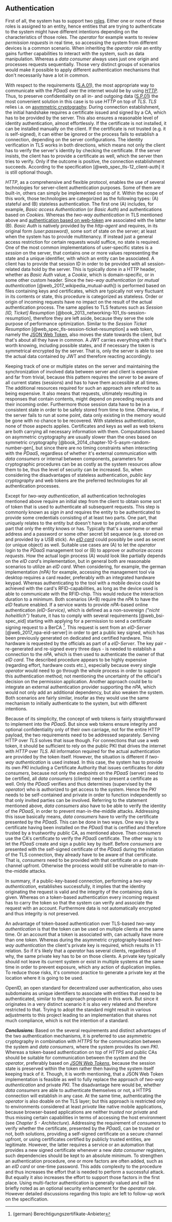 ## Authentication



First of all, the system has to support two [roles](#sa03). Either one or none of these roles is 
assigned to an entity, hence entities that are trying to authenticate to the system might have 
different intentions depending on the characteristics of those roles. The *operator* for example 
wants to review *permission requests* in real time, so accessing the system from different devices 
is a common scenario. When inheriting the *operator role* an entity gains further capabilities to 
interact with the system, such as data manipulation. Whereas a *data consumer* always uses just one 
origin and processes requests sequentially. Those very distinct groups of scenarios would make it 
possible to apply different authentication mechanisms that don't necessarily have a lot in common.

With respect to the requirements ([S.A.01](#sa01)), the most appropriate way to communicate with the 
*PDaaS* over the internet would be by using *[HTTP](#def--http)*. Thus, to preserve confidentiality 
on all in- and outgoing data ([S.P.01](#sp01)) the most convenient solution in this case is to use 
*HTTP* on top of *TLS*. *TLS* relies i.a. on [asymmetric cryptography](#def--asym-crypto). 
During connection establishment, the initial handshake requires a certificate issued and signed by a 
CA, which has to be provided by the server. This also ensures a reasonable level of identity 
authentication, almost effortlessly. If the certificate is not installed, it can be installed 
manually on the client. If the certificate is not trusted (e.g. it is self-signed), it can either be 
ignored or the process fails to establish a connection, depending on the server configurations. The 
identity verification in TLS works in both directions, which means not only the client has to verify
the server's identity by checking the certificate. If the server insists, the client has to provide 
a certificate as well, which the server then tries to verify. Only if the outcome is positive, the 
connection establishment succeeds. According to the specification [@web_spec_tls-12_client-auth] it 
is still optional though.

*HTTP*, as a comprehensive and flexible protocol, enables the use of several technologies for 
server-client authentication purposes. Some of them are built-in, others can simply be implemented 
on top of it.
Within the scope of this work, those technologies are categorized as the following types: (A) 
stateful and (B) stateless authentication. The first one (A) includes, for example, 
*Basic access Authentication* (or *Basic Auth*) and authentications based on *Cookies*. Whereas the 
*two-way authentication* in TLS mentioned above and [authentication based on web-token](#def--jwt) 
are associated with the latter (B). 
*Basic Auth* is natively provided by the *http-agent* and requires, in its original form 
*(user:password)*, some sort of state on the server; at least when the system has to provide 
multitenancy. If instead just a general access restriction for certain requests would suffice, 
no state is required. One of the most common implementations of user-specific states is a *session* 
on the server, that contains one or more values representing the state and a unique identifier, with 
which an entity can be associated. A client has to provide that session ID in order to be provided 
with all session-related data hold by the server. This is typically done in a HTTP header, whether 
as *Basic Auth* value, a *Cookie*, which is domain-specific, or in some other custom header. 
Since the *two-way authentication* (or *mutual authentication* [@web_2017_wikipedia_mutual-auth]) is
performed based on files containing keys and certificates, which are typically not very fluctuant in
its contents or state, this procedure is categorized as stateless. Order or origin of incoming 
requests have no impact on the result of the actual authentication process. The same applies to TLS 
features such as *Session \[ID, Ticket\] Resumption* 
[@book_2013_networking-101_tls-session-resumption], therefore they are left aside, because they 
serve the sole purpose of performance optimization. Similar to the *Session Ticket Resumption* 
[@web_spec_tls-session-ticket-resumption] a web token, namely the [JSON Web Token](#def--jwt), also 
moves the state towards the client, but that's about all they have in common. A *JWT* carries 
everything with it that's worth knowing, including possible states, and if necessary the token is 
symmetrical encrypted by the server. That is, only the server is able to see the actual data 
contained by JWT and therefore reacting accordingly.

Keeping track of one or multiple states on the server and maintaining the synchronization of 
involved data between server and client is expensive and far from trivial, because this pattern 
requires the server to be aware of all current states (sessions) and has to have them accessible at 
all times. The additional resources required for such an approach are referred to as being 
expensive. It also means that requests, ultimately resulting in responses that contain contents, 
might depend on preceding requests and their incoming order. Furthermore those session data have to 
be in a consistent state in order to be safely stored from time to time. Otherwise, if the server 
fails to run at some point, data only existing in the memory would be gone with no chance to be 
recovered. With stateless authentication, none of those aspects applies. Certificates and keys as 
well as web tokens are both carrying all necessary information with them.
Computations based on asymmetric cryptography are usually slower than the ones based on symmetric
cryptography [@book_2014_chapter-10-5-asym-random-number-gen], but since there are no timing 
constraints when interacting with the *PDaaS*, regardless of whether it's external communication 
with *data consumers* or internal between components, parameters for cryptographic procedures can be 
as costly as the system resources allow them to be, thus the level of security can be increased.
So, when considering the disadvantages of stateless authentication, *public key cryptography* and 
web tokens are the preferred technologies for all authentication processes.

Except for *two-way authentication*, all authentication technologies mentioned above require an 
initial step from the client to obtain some sort of token that is used to authenticate all 
subsequent requests. This step is commonly known as *sign in* and requires the 
entity to be authenticated to provide some credentials consisting of at least two parts. One part, that 
uniquely relates to the entity but doesn't have to be private, and another part that only the entity 
knows or has. Typically that's a username or email address and a password or some other secret bit 
sequence (e.g. stored on and provided by a USB stick).
An *[eID card](#def--eid-card)* could possibly be used as secret (or unique object) as well. 
Suitable use cases are (A) to let the *operator* login to the *PDaaS* management tool or (B) to 
approve or authorize *access requests*. How the actual login process (A) would look like partially 
depends on the *eID card*'s implementation, but in general both are reasonable scenarios to utilize
an *eID card*. When considering, for example, the german implementation *(nPA)* for example, 
accessing the management tool via desktop requires a card reader, preferably with an integrated 
hardware keypad. Whereas authenticating to the tool with a mobile device could be achieved with the 
card's RFID-capabilities, as long as the device used is able to communicate with the RFID-chip. This 
would reduce the interaction duration to a minimum. 
Both scenarios (A+B) require the *nPA* to have the *eID* feature enabled. If a service wants to 
provide *nPA*-based online authentication *(eID-Service)*, which is defined as a non-sovereign 
*("nicht hoheitlich")* feature, it has to comply with several requirements [@web_bsi-spec_eid] 
starting with applying for a permission to send a certificate signing request to a BerCA 
[^abbr_berca]. This request is sent from an *eID-Server* [@web_2017_npa-eid-server] in order to get 
a public key signed, which has been previously generated on dedicated and certified hardware. This 
hardware is requested by the officials as part of a *eID-Server*. The key pair - re-generated and 
re-signed every three days - is needed to establish a connection to the *nPA*, which is then used to 
authenticate the owner of that *eID card*. 
The described procedure appears to be highly expensive (regarding effort, hardware costs etc.), 
especially because every single *operator* would need to go through the whole process in order to 
support this authentication method; not mentioning the uncertainty of the official's decision on 
the permission application. Another approach could be to integrate an external authentication 
provider supporting the *nPA*, which would not only add an additional dependency, but also weaken 
the system.
Both scenarios are fairly similar, insofar as they would use the same mechanism to initially 
authenticate to the system, but with different intentions.

Because of its simplicity, the concept of web tokens is fairly straightforward to implement into 
the *PDaaS*. But since web tokens ensure integrity and optional confidentiality only of their own 
carriage, not for the entire HTTP payload, the two requirements need to be addressed separately. 
Serving HTTP over *TLS* solves that issue though.
For connections that use a web token, it should be sufficient to rely on the public PKI that drives 
the internet with *HTTP* over *TLS*. All information required for the actual authentication are 
provided by the token itself. However, the situation is different if *two-way authentication* is 
used instead. In this case, the system has to provide its own *PKI* including a Certificate 
Authority that issues certificates for *data consumers*, because not only the *endpoints* on the 
*PDaaS* (server) need to be certified, all *data consumers* (clients) need to present a certificate 
as well. Only the *PDaaS* verifies and thus determines (supervised by the *operator*) who is 
authorized to get access to the system. Hence the *PKI* needs to be self-contained and private in 
order to function independently so that only invited parties can be involved.
Referring to the statement mentioned above, *data consumers* also have to be able to verify the 
identity of the *PDaaS*, in order to prevent man-in-the-middle attacks. Addressing this issue 
basically means, *data consumers* have to verify the certificate presented by the *PDaaS*. This can
be done in two ways. One way is by a certificate having been installed on the *PDaaS* that is 
certified and therefore trusted by a trustworthy public CA, as mentioned above. Then *consumers* use 
the CA's certificate to verify the *PDaaS* certificate. The other way is to let the *PDaaS* create 
and sign a public key by itself. Before *consumers* are presented with the self-signed certificate 
of the *PDaaS* during the initiation of the TLS connection, they already have to be aware of that 
certificate. That is, *consumers* need to be provided with that certificate on a private channel
upfront. Otherwise the process would still be vulnerable to man-in-the-middle attacks. 

In summary, if a public-key-based connection, performing a *two-way authentication*, establishes 
successfully, it implies that the identity originating the request is valid and the integrity of the 
containing data is given. Whereas on a token-based authentication every incoming request has to 
carry the token so that the system can verify and associate the request with an account. Furthermore 
data is not automatically encrypted and thus integrity is not preserved.

An advantage of token-based authentication over TLS-based *two-way authentication* is that the token 
can be used on multiple clients at the same time. Or an account that a token is associated with, can 
actually have more than one token. Whereas during the asymmetric cryptography-based 
*two-way authentication* the client's private key is required, which results in 1:1 relation. So if 
it's likely that a *operator* has several clients, regardless of why, the same private key has to be 
on those clients. A private key typically should not leave its current system or exist in multiple 
systems at the same time in order to prevent exposure, which any action of duplication implies. To 
reduce those risks, it's common practice to generate a private key at the location where it is going 
to be used.

OpenID, an open standard for decentralized user authentication, also uses subdomains as unique 
identifiers to associate with entities that need to be authenticated, similar to the approach 
proposed in this work. But since it originates in a very distinct scenario it is also very related 
and therefore restricted to that. Trying to adopt the standard might result in various adjustments 
to this project leading to an implementation that shares not much compliance, which is not the 
intention of a standard.



*__Conclusions:__*
Based on the several requirements and distinct advantages of the two authentication mechanisms, 
it is preferred to use asymmetric cryptography in combination with *HTTPS* for the communication 
between the system and *data consumers*, where the system provides its own *PKI*. Whereas a 
token-based authentication on top of *HTTPS* and public CAs should be suitable for communication 
between the system and the *operator*, preferably based on *[JSON Web Tokens](#def--jwt)*, because 
the session state is preserved within the token rather then having the system itself keeping track 
of it. Though, it is worth mentioning, that a JSON Web Token implementation is feasible as well to 
fully replace the approach of *two-way authentication* and private *PKI*. The disadvantage here 
would be, whether *data consumers* are able to authenticate themselves or not, a HTTPS connection 
will establish in any case. At the same time, authenticating the *operator* is also doable on the 
TLS layer; but this approach is restricted only to environments considered at least *private* like 
native mobile applications, because browser-based applications are neither *trusted* nor *private* 
and thus missing certain capabilities in terms of accessing the host environment (see 
*Chapter 5 - Architecture*).
Addressing the requirement of *consumers* to verify whether the 
certificate, presented by the *PDaaS*, can be trusted or not, both solutions, providing a 
self-signed certificate on a secure channel upfront, or using certificates certified by publicly 
trusted entities, are legitimate. However, the latter requires a service or an automation that 
provides a new signed certificate whenever a new *data consumer* registers, such dependencies should 
be kept to an absolute minimum.
To strengthen an authentication procedure, one or more factors are often added, such as an 
*eID card* or one-time password. This adds complexity to the procedure and thus increases the effort 
that is needed to perform a successful attack. But equally it also increases the effort to support 
those factors in the first place. Using multi-factor authentication is generally valued and will be 
briefly noted as an optional security enhancement for the *operator role*. However detailed 
discussions regarding this topic are left to follow-up work on the specification.



[^abbr_berca]: (german) Berechtigungszertifikate-Anbieter
